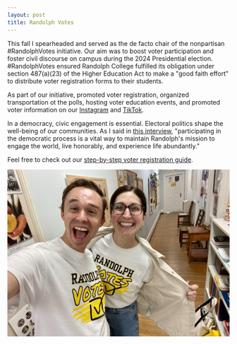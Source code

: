 ```yaml
---
layout: post
title: Randolph Votes
---
```


This fall I spearheaded and served as the de facto chair of the nonpartisan #RandolphVotes initiative. Our aim was to boost voter participation and foster civil discourse on campus during the 2024 Presidential election. #RandolphVotes ensured Randolph College fulfilled its obligation under section 487(a)(23) of the Higher Education Act to make a "good faith effort" to distribute voter registration forms to their students.

As part of our initiative, promoted voter registration, organized transportation ot the polls, hosting voter education events, and promoted voter information on our [Instagram](https://www.instagram.com/randolphvotes?utm_source=ig_web_button_share_sheet&igsh=ZDNlZDc0MzIxNw==) and [TikTok](https://www.tiktok.com/@randolph_votes?is_from_webapp=1&sender_device=pc).

In a democracy, civic engagement is essential. Electoral politics shape the well-being of our communities. As I said in [this interview](https://www.randolphcollege.edu/news/2024/09/randolph-votes-initiative-to-provide-information-resources-to-campus-community/), "participating in the democratic process is a vital way to maintain Randolph's mission to engage the world, live honorably, and experience life abundantly." 

Feel free to check out our [step-by-step voter registration guide](https://www.randolphcollege.edu/voting).


<a href = "https://www.randolphcollege.edu/news/2024/09/randolph-votes-initiative-to-provide-information-resources-to-campus-community/">
<img class="headshot" src="/Images/randolph-votes.jpg" alt="Two people stand smiling widely in a brightly lit hallway, both wearing matching white T-shirts that say “Randolph Votes” in bold black and yellow lettering. One person points to their shirt with their coat open to reveal the design. The hallway is decorated with framed photos and posters, and the atmosphere is cheerful and energetic."> </a>